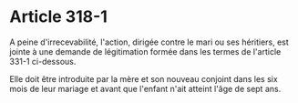 # Article 318-1

A peine d'irrecevabilité, l'action, dirigée contre le mari ou ses héritiers, est jointe à une demande de légitimation formée dans les termes de l'article 331-1 ci-dessous.

Elle doit être introduite par la mère et son nouveau conjoint dans les six mois de leur mariage et avant que l'enfant n'ait atteint l'âge de sept ans.
